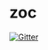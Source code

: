 # zoc

[![Gitter](https://badges.gitter.im/ozkriff/zoc.svg)](https://gitter.im/ozkriff/zoc?utm_source=badge&utm_medium=badge&utm_campaign=pr-badge&utm_content=badge)